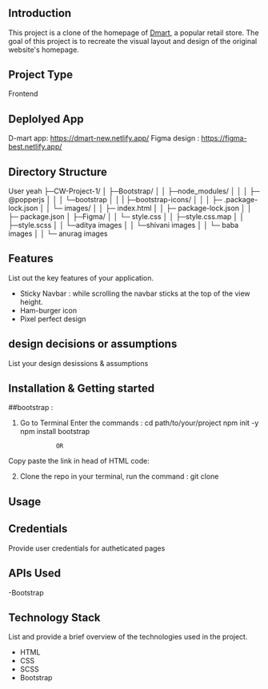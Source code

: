 # 

## Introduction
This project is a clone of the homepage of [Dmart](https://www.dmart.in/), a popular retail store. The goal of this project is to recreate the visual layout and design of the original website's homepage.

## Project Type
Frontend 

## Deplolyed App
D-mart app: https://dmart-new.netlify.app/
Figma design : https://figma-best.netlify.app/

## Directory Structure
User yeah 
├─CW-Project-1/
│   ├─Bootstrap/
│   │   ├─node_modules/
│   │   │   ├─ @popperjs
│   │   │   └─bootstrap
│   │   |   ├─bootstrap-icons/
│   │   │   ├─ .package-lock.json
│   │   └─ images/
│   │   ├─ index.html
│   │   ├─  package-lock.json
│   │   ├─ package.json
│   ├─Figma/
│   │   └─ style.css
│   │   ├─style.css.map
│   │   ├─style.scss
│   │   └─aditya images
│   │   └─shivani images
│   │   └─ baba images
│   │   └─ anurag images

## Features
List out the key features of your application.

- Sticky Navbar : while scrolling the navbar sticks at the top of the view height.
- Ham-burger icon
- Pixel perfect design

## design decisions or assumptions
List your design desissions & assumptions

## Installation & Getting started
##bootstrap :

1)  Go to Terminal
   Enter the commands :
         cd path/to/your/project
         npm init -y
         npm install bootstrap

                  OR
                  
  Copy paste the link in head of HTML code:
    <link href="https://cdn.jsdelivr.net/npm/bootstrap@5.3.3/dist/css/bootstrap.min.css" rel="stylesheet" integrity="sha384-QWTKZyjpPEjISv5WaRU9OFeRpok6YctnYmDr5pNlyT2bRjXh0JMhjY6hW+ALEwIH" crossorigin="anonymous">
    <script src="https://cdn.jsdelivr.net/npm/bootstrap@5.3.3/dist/js/bootstrap.bundle.min.js" integrity="sha384-YvpcrYf0tY3lHB60NNkmXc5s9fDVZLESaAA55NDzOxhy9GkcIdslK1eN7N6jIeHz" crossorigin="anonymous"></script>   
  
2) Clone the repo in your terminal, run the command :
                   git clone 
  

## Usage




## Credentials
Provide user credentials for autheticated pages

## APIs Used
-Bootstrap

## Technology Stack
List and provide a brief overview of the technologies used in the project.

- HTML
- CSS
- SCSS
- Bootstrap
